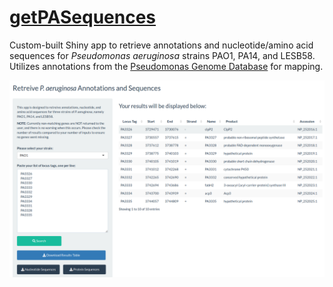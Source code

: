 # [getPASequences](https://travis-m-blimkie.shinyapps.io/getPASequences/)

Custom-built Shiny app to retrieve annotations and nucleotide/amino acid sequences for *Pseudomonas aeruginosa* strains PAO1, PA14, and LESB58. Utilizes annotations from the [Pseudomonas Genome Database](http://pseudomonas.com/) for mapping. 

![](www/getPASequences_screenshot.png)
